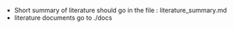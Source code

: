 - Short summary of literature should go in the file : literature_summary.md
- literature documents go to ./docs
